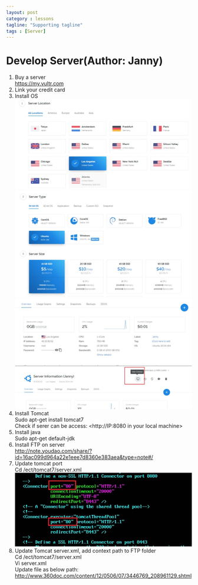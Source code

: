 ```yaml
---
layout: post
category : lessons
tagline: "Supporting tagline"
tags : [Server]
---
```


#   Develop Server(Author: Janny)            
1.	Buy a server   
	  <https://my.vultr.com>      
2.	Link your credit card        
3.	Install OS  
    <img src="/assets/images/ds1.jpg" alt=" " class="img-responsive" />
    <img src="/assets/images/ds2.jpg" alt=" " class="img-responsive" />
    <img src="/assets/images/ds3.jpg" alt=" " class="img-responsive" />
    <img src="/assets/images/ds4.jpg" alt=" " class="img-responsive" />       
4.	Install Tomcat     
    Sudo apt-get install tomcat7    
    Check if serer can be access: <http://IP:8080 in your local machine>        
5.	Install java       
    Sudo apt-get default-jdk        
6.	Install FTP on server   
  	<http://note.youdao.com/share/?id=16ac099d964a22e1eee7d8360e383aea&type=note#/>        
7.	Update tomcat port       
    Cd /ect/tomcat7/server.xml     
    <img src="/assets/images/ds5.jpg" alt=" " class="img-responsive" />    
8.	Update Tomcat server.xml, add context path to FTP folder    
    Cd /ect/tomcat7/server.xml    
    Vi server.xml    
    Update file as below path:   
      <http://www.360doc.com/content/12/0506/07/3446769_208961129.shtml>    


